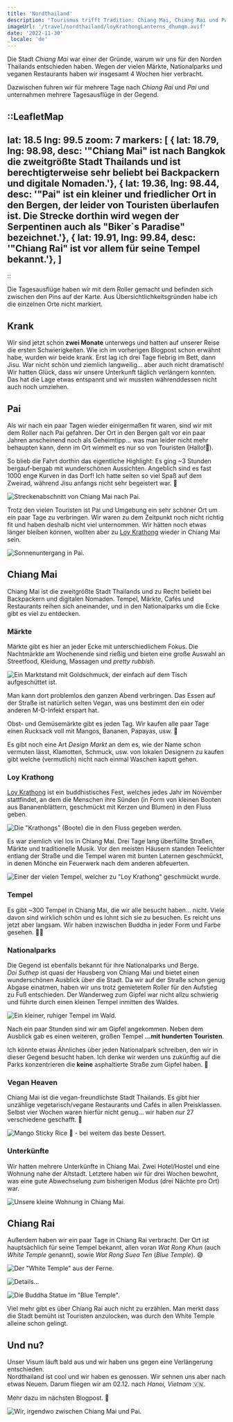```yaml
---
title: 'Nordthailand'
description: 'Tourismus trifft Tradition: Chiang Mai, Chiang Rai und Pai.'
imageUrl: '/travel/nordthailand/loyKrathongLanterns_dhumqm.avif'
date: '2022-11-30'
_locale: 'de'
---
```


Die Stadt _Chiang Mai_ war einer der Gründe, warum wir uns für den Norden Thailands entschieden haben.
Wegen der vielen Märkte, Nationalparks und veganen Restaurants haben wir insgesamt 4 Wochen hier verbracht.

Dazwischen fuhren wir für mehrere Tage nach _Chiang Rai_ und _Pai_ und
unternahmen mehrere Tagesausflüge in der Gegend.

::LeafletMap
---
lat: 18.5
lng: 99.5
zoom: 7
markers: [
  { lat: 18.79, lng: 98.98, desc: '"Chiang Mai" ist nach Bangkok die zweitgrößte
  Stadt Thailands und ist berechtigterweise sehr beliebt bei Backpackern und digitale Nomaden.'},
  { lat: 19.36, lng: 98.44, desc: '"Pai" ist ein kleiner und friedlicher Ort in den Bergen,
  der leider von Touristen überlaufen ist. Die Strecke dorthin wird wegen der Serpentinen auch als "Biker`s Paradise" bezeichnet.'},
  { lat: 19.91, lng: 99.84, desc: '"Chiang Rai" ist vor allem für seine Tempel bekannt.'},
]
---
::

Die Tagesausflüge haben wir mit dem Roller gemacht und befinden sich zwischen den Pins auf der Karte.
Aus Übersichtlichkeitsgründen habe ich die einzelnen Orte nicht markiert.

## Krank
Wir sind jetzt schon **zwei Monate** unterwegs und hatten auf unserer Reise die ersten Schwierigkeiten.
Wie ich im vorherigen Blogpost schon erwähnt habe, wurden wir beide krank.
Erst lag ich drei Tage fiebrig im Bett, dann Jisu. War nicht schön und ziemlich
langweilig... aber auch nicht dramatisch!
Wir hatten Glück, dass wir unsere Unterkunft täglich verlängern konnten.
Das hat die Lage etwas entspannt und wir mussten währenddessen nicht auch noch umziehen.

## Pai
Als wir nach ein paar Tagen wieder einigermaßen fit waren, sind wir mit dem Roller nach Pai gefahren.
Der Ort in den Bergen galt vor ein paar Jahren anscheinend noch als Geheimtipp...
was man leider nicht mehr behaupten kann, denn im Ort wimmelt es nur so von Touristen (Hallo!👋).

So blieb die Fahrt dorthin das eigentliche Highlight:
Es ging ~3 Stunden bergauf-bergab mit wunderschönen Aussichten.
Angeblich sind es fast 1000 enge Kurven in das Dorf!
Ich hatte selten so viel Spaß auf dem Zweirad, während Jisu anfangs nicht sehr begeistert war. 💩

![Streckenabschnitt von Chiang Mai nach Pai.](/travel/nordthailand/paiRoute_tsndb0.webp)

Trotz den vielen Touristen ist Pai und Umgebung ein sehr schöner Ort um ein paar Tage zu verbringen.
Wir waren zu dem Zeitpunkt noch nicht richtig fit und haben deshalb nicht viel unternommen.
Wir hätten noch etwas länger bleiben können,
wollten aber zu [Loy Krathong](#loy-krathong) wieder in Chiang Mai sein.

![Sonnenuntergang in Pai.](/travel/nordthailand/teaWithView_kgzwlq.webp)

## Chiang Mai
Chiang Mai ist die zweitgrößte Stadt Thailands und zu Recht
beliebt bei Backpackern und digitalen Nomaden.
Tempel, Märkte, Cafés und Restaurants reihen sich aneinander,
und in den Nationalparks um die Ecke gibt es viel zu entdecken.

### Märkte
Märkte gibt es hier an jeder Ecke mit unterschiedlichem Fokus.
Die Nachtmärkte am Wochenende sind rießig und bieten eine große Auswahl an
Streetfood, Kleidung, Massagen und _pretty rubbish_.

![Ein Marktstand mit Goldschmuck, der einfach auf dem Tisch aufgeschüttet ist.](/travel/nordthailand/goldTable_xwanyr.webp)

Man kann dort problemlos den ganzen Abend verbringen.
Das Essen auf der Straße ist natürlich selten Vegan,
was uns bestimmt den ein oder anderen M-D-Infekt erspart hat.

Obst- und Gemüsemärkte gibt es jeden Tag.
Wir kaufen alle paar Tage einen Rucksack voll mit Mangos, Bananen, Papayas, usw. 🤩

Es gibt noch eine Art _Design Markt_ an dem es, wie der Name schon vermuten lässt,
Klamotten, Schmuck, usw. von lokalen Designern zu kaufen gibt welche (vermutlich)
nicht nach einmal Waschen kaputt gehen.

### Loy Krathong
[Loy Krathong](https://de.wikipedia.org/wiki/Loi_Krathong) ist ein buddhistisches Fest,
welches jedes Jahr im November stattfindet, an dem die Menschen ihre Sünden
(in Form von kleinen Booten aus Bananenblättern, geschmückt mit Kerzen und Blumen)
in den Fluss geben.

![Die "Krathongs" (Boote) die in den Fluss gegeben werden.](/travel/nordthailand/krathongs_x5pfio.webp)

Es war ziemlich viel los in Chiang Mai.
Drei Tage lang überfüllte Straßen, Märkte und traditionelle Musik.
Vor den meisten Häusern standen Teelichter entlang der Straße und
die Tempel waren mit bunten Laternen geschmückt, in denen Mönche ein Feuerwerk nach dem anderen abfeuerten.

![Einer der vielen Tempel, welcher zu "Loy Krathong" geschmückt wurde.](/travel/nordthailand/loyKrathongLanterns_dhumqm.avif)

### Tempel
Es gibt ~300 Tempel in Chiang Mai, die wir alle besucht haben... nicht.
Viele davon sind wirklich schön und es lohnt sich sie zu besuchen.
Es reicht uns jetzt aber langsam. Wir haben inzwischen Buddha in jeder Form und Farbe gesehen. 😵‍💫

### Nationalparks
Die Gegend ist ebenfalls bekannt für ihre Nationalparks und Berge. <br>
_Doi Suthep_ ist quasi der Hausberg von Chiang Mai und bietet einen wunderschönen Ausblick über die Stadt.
Da wir auf der Straße schon genug Abgase einatmen,
haben wir uns trotz gemietetem Roller für den Aufstieg zu Fuß entschieden.
Der Wanderweg zum Gipfel war nicht allzu schwierig und führte durch einen kleinen Tempel inmitten des Waldes.

![Ein kleiner, ruhiger Tempel im Wald.](/travel/nordthailand/templeWoods_rahp8e.webp)

Nach ein paar Stunden sind wir am Gipfel angekommen. Neben dem Ausblick gab es einen weiteren, großen Tempel **...mit hunderten Touristen**.

Ich könnte etwas Ähnliches über jeden Nationalpark schreiben, den wir in dieser Gegend besucht haben.
Ich denke wir werden uns zukünftig auf die Parks konzentrieren die **keine** asphaltierte Straße zum Gipfel haben. 🥴

### Vegan Heaven
Chiang Mai ist die vegan-freundlichste Stadt Thailands.
Es gibt hier unzählige vegetarisch/vegane Restaurants und Cafés in allen Preisklassen.
Selbst vier Wochen waren hierfür nicht genug... wir haben _nur_ 27 verschiedene geschafft. 🥲

![Mango Sticky Rice 🤤 - bei weitem das beste Dessert.](/travel/nordthailand/mangoStickyRice_iu8lnk.webp)

### Unterkünfte
Wir hatten mehrere Unterkünfte in Chiang Mai. Zwei Hotel/Hostel und eine Wohnung nahe der Altstadt.
Letztere haben wir für drei Wochen bewohnt,
was eine gute Abwechselung zum bisherigen Modus (drei Nächte pro Ort) war.

![Unsere kleine Wohnung in Chiang Mai.](/travel/nordthailand/wohnungCNX_dckb5r.webp)

## Chiang Rai
Außerdem haben wir ein paar Tage in Chiang Rai verbracht.
Der Ort ist hauptsächlich für seine Tempel bekannt, allen voran _Wat Rong Khun_
(auch _White Temple_ genannt), sowie _Wat Rong Suea Ten_ (_Blue Temple_). 😅

![Der "White Temple" aus der Ferne.](/travel/nordthailand/whiteTempleOverview_pcdkrz.webp)

![Details...](/travel/nordthailand/whiteTempleSparkleDetail_mljc5s.webp)

![Die Buddha Statue im "Blue Temple".](/travel/nordthailand/blueTempleInside_hh22ef.webp)

Viel mehr gibt es über Chiang Rai auch nicht zu erzählen.
Man merkt dass die Stadt bemüht ist Touristen anzulocken,
was durch den White Temple alleine schon gelingt.

## Und nu?
Unser Visum läuft bald aus und wir haben uns gegen eine Verlängerung entschieden. <br>
Nordthailand ist cool und wir haben es genossen. Wir sehnen uns aber nach etwas Neuem.
Darum fliegen wir am 02.12. nach _Hanoi, Vietnam_ 🇻🇳.

Mehr dazu im nächsten Blogpost. 👋

![Wir, irgendwo zwischen Chiang Mai und Pai.](/travel/nordthailand/jisuAndPat_soodfr.webp)
